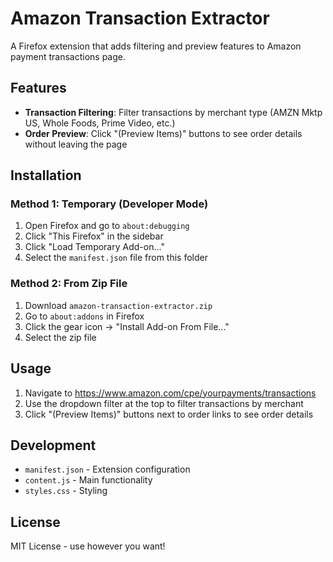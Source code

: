 # Amazon Transaction Extractor

A Firefox extension that adds filtering and preview features to Amazon payment transactions page.

## Features

- **Transaction Filtering**: Filter transactions by merchant type (AMZN Mktp US, Whole Foods, Prime Video, etc.)
- **Order Preview**: Click "(Preview Items)" buttons to see order details without leaving the page

## Installation

### Method 1: Temporary (Developer Mode)
1. Open Firefox and go to `about:debugging`
2. Click "This Firefox" in the sidebar
3. Click "Load Temporary Add-on..."
4. Select the `manifest.json` file from this folder

### Method 2: From Zip File
1. Download `amazon-transaction-extractor.zip`
2. Go to `about:addons` in Firefox
3. Click the gear icon → "Install Add-on From File..."
4. Select the zip file

## Usage

1. Navigate to https://www.amazon.com/cpe/yourpayments/transactions
2. Use the dropdown filter at the top to filter transactions by merchant
3. Click "(Preview Items)" buttons next to order links to see order details

## Development

- `manifest.json` - Extension configuration
- `content.js` - Main functionality
- `styles.css` - Styling

## License

MIT License - use however you want!
